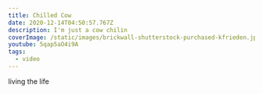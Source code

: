 ```yaml
---
title: Chilled Cow
date: 2020-12-14T04:50:57.767Z
description: I'm just a cow chilin
coverImage: /static/images/brickwall-shutterstock-purchased-kfrieden.jpg
youtube: 5qap5aO4i9A
tags:
  - video
---
```

living the life